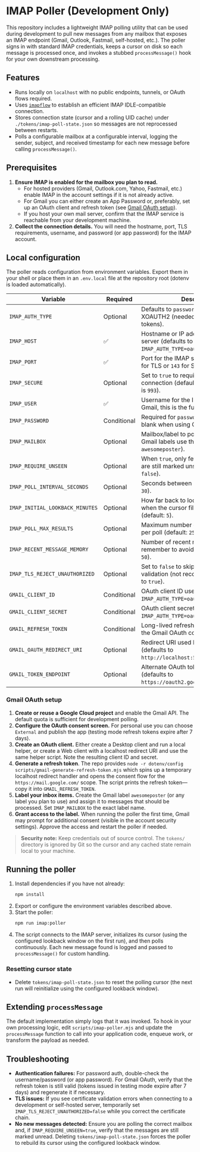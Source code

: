 # IMAP Poller (Development Only)

This repository includes a lightweight IMAP polling utility that can be used during development to pull new messages from any
mailbox that exposes an IMAP endpoint (Gmail, Outlook, Fastmail, self-hosted, etc.). The poller signs in with standard IMAP
credentials, keeps a cursor on disk so each message is processed once, and invokes a stubbed `processMessage()` hook for your
own downstream processing.

## Features

- Runs locally on `localhost` with no public endpoints, tunnels, or OAuth flows required.
- Uses [`imapflow`](https://github.com/postalsys/imapflow) to establish an efficient IMAP IDLE-compatible connection.
- Stores connection state (cursor and a rolling UID cache) under `./tokens/imap-poll-state.json` so messages are not reprocessed
  between restarts.
- Polls a configurable mailbox at a configurable interval, logging the sender, subject, and received timestamp for each new
  message before calling `processMessage()`.

## Prerequisites

1. **Ensure IMAP is enabled for the mailbox you plan to read.**
   - For hosted providers (Gmail, Outlook.com, Yahoo, Fastmail, etc.) enable IMAP in the account settings if it is not already
     active.
   - For Gmail you can either create an App Password or, preferably, set up an OAuth client and refresh token (see
     [Gmail OAuth setup](#gmail-oauth-setup)).
   - If you host your own mail server, confirm that the IMAP service is reachable from your development machine.
2. **Collect the connection details.** You will need the hostname, port, TLS requirements, username, and password (or app
   password) for the IMAP account.

## Local configuration

The poller reads configuration from environment variables. Export them in your shell or place them in an `.env.local` file at
the repository root (dotenv is loaded automatically).

| Variable | Required | Description |
| --- | --- | --- |
| `IMAP_AUTH_TYPE` | Optional | Defaults to `password`. Set to `oauth` to use XOAUTH2 (needed for Gmail refresh tokens). |
| `IMAP_HOST` | ✅ | Hostname or IP address of the IMAP server (defaults to `imap.gmail.com` when `IMAP_AUTH_TYPE=oauth`). |
| `IMAP_PORT` | ✅ | Port for the IMAP server (typically `993` for TLS or `143` for STARTTLS/plain). |
| `IMAP_SECURE` | Optional | Set to `true` to require an implicit TLS connection (default: `true` when the port is `993`). |
| `IMAP_USER` | ✅ | Username for the IMAP account (for Gmail, this is the full email address). |
| `IMAP_PASSWORD` | Conditional | Required for `password` auth mode. Leave blank when using OAuth. |
| `IMAP_MAILBOX` | Optional | Mailbox/label to poll (default: `INBOX`; for Gmail labels use the label name, e.g. `awesomeposter`). |
| `IMAP_REQUIRE_UNSEEN` | Optional | When `true`, only fetches messages that are still marked unseen/unread (default: `false`). |
| `IMAP_POLL_INTERVAL_SECONDS` | Optional | Seconds between poll cycles (default: `30`). |
| `IMAP_INITIAL_LOOKBACK_MINUTES` | Optional | How far back to look for messages when the cursor file does not exist (default: `5`). |
| `IMAP_POLL_MAX_RESULTS` | Optional | Maximum number of messages fetched per poll (default: `25`). |
| `IMAP_RECENT_MESSAGE_MEMORY` | Optional | Number of recent message UIDs to remember to avoid duplicates (default: `50`). |
| `IMAP_TLS_REJECT_UNAUTHORIZED` | Optional | Set to `false` to skip TLS certificate validation (not recommended; defaults to `true`). |
| `GMAIL_CLIENT_ID` | Conditional | OAuth client ID used when `IMAP_AUTH_TYPE=oauth`. |
| `GMAIL_CLIENT_SECRET` | Conditional | OAuth client secret used when `IMAP_AUTH_TYPE=oauth`. |
| `GMAIL_REFRESH_TOKEN` | Conditional | Long-lived refresh token obtained from the Gmail OAuth consent flow. |
| `GMAIL_OAUTH_REDIRECT_URI` | Optional | Redirect URI used by the helper script (defaults to `http://localhost:5555/oauth2callback`). |
| `GMAIL_TOKEN_ENDPOINT` | Optional | Alternate OAuth token endpoint (defaults to `https://oauth2.googleapis.com/token`). |

### Gmail OAuth setup

1. **Create or reuse a Google Cloud project** and enable the Gmail API. The default quota is sufficient for development
   polling.
2. **Configure the OAuth consent screen.** For personal use you can choose `External` and publish the app (testing mode refresh
   tokens expire after 7 days).
3. **Create an OAuth client.** Either create a Desktop client and run a local helper, or create a Web client with a localhost
   redirect URI and use the same helper script. Note the resulting client ID and secret.
4. **Generate a refresh token**. The repo provides `node -r dotenv/config scripts/gmail-generate-refresh-token.mjs` which spins up a temporary
   localhost redirect handler and opens the consent flow for the `https://mail.google.com/` scope. The script prints the refresh
   token—copy it into `GMAIL_REFRESH_TOKEN`.
5. **Label your inbox items.** Create the Gmail label `awesomeposter` (or any label you plan to use) and assign it to messages
   that should be processed. Set `IMAP_MAILBOX` to the exact label name.
6. **Grant access to the label.** When running the poller the first time, Gmail may prompt for additional consent (visible in
   the account security settings). Approve the access and restart the poller if needed.

> **Security note:** Keep credentials out of source control. The `tokens/` directory is ignored by Git so the cursor and any
> cached state remain local to your machine.

## Running the poller

1. Install dependencies if you have not already:
   ```bash
   npm install
   ```
2. Export or configure the environment variables described above.
3. Start the poller:
   ```bash
   npm run imap:poller
   ```
4. The script connects to the IMAP server, initializes its cursor (using the configured lookback window on the first run), and
   then polls continuously. Each new message found is logged and passed to `processMessage()` for custom handling.

### Resetting cursor state

- Delete `tokens/imap-poll-state.json` to reset the polling cursor (the next run will reinitialize using the configured lookback
  window).

## Extending `processMessage`

The default implementation simply logs that it was invoked. To hook in your own processing logic, edit `scripts/imap-poller.mjs`
and update the `processMessage` function to call into your application code, enqueue work, or transform the payload as needed.

## Troubleshooting

- **Authentication failures:** For password auth, double-check the username/password (or app password). For Gmail OAuth, verify
  that the refresh token is still valid (tokens issued in testing mode expire after 7 days) and regenerate it if necessary.
- **TLS issues:** If you see certificate validation errors when connecting to a development or self-hosted server, temporarily
  set `IMAP_TLS_REJECT_UNAUTHORIZED=false` while you correct the certificate chain.
- **No new messages detected:** Ensure you are polling the correct mailbox and, if `IMAP_REQUIRE_UNSEEN=true`, verify that the
  messages are still marked unread. Deleting `tokens/imap-poll-state.json` forces the poller to rebuild its cursor using the
  configured lookback window.
